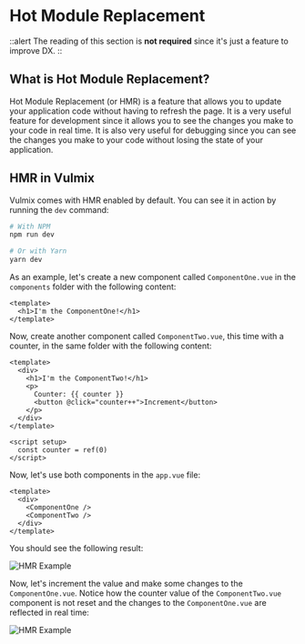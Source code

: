 # Hot Module Replacement

::alert
The reading of this section is **not required** since it's just a feature to improve <prose-abbr title="Developer Experience">DX</prose-abbr>.
::

## What is Hot Module Replacement?

Hot Module Replacement (or HMR) is a feature that allows you to update your application code without having to refresh the page. It is a very useful feature for development since it allows you to see the changes you make to your code in real time. It is also very useful for debugging since you can see the changes you make to your code without losing the state of your application.

## HMR in Vulmix

Vulmix comes with HMR enabled by default. You can see it in action by running the `dev` command:

```bash
# With NPM
npm run dev

# Or with Yarn
yarn dev
```

As an example, let's create a new component called `ComponentOne.vue` in the `components` folder with the following content:

```vue [components/ComponentOne.vue]
<template>
  <h1>I'm the ComponentOne!</h1>
</template>
```

Now, create another component called `ComponentTwo.vue`, this time with a counter, in the same folder with the following content:

```vue [components/ComponentTwo.vue]
<template>
  <div>
    <h1>I'm the ComponentTwo!</h1>
    <p>
      Counter: {{ counter }}
      <button @click="counter++">Increment</button>
    </p>
  </div>
</template>

<script setup>
  const counter = ref(0)
</script>
```

Now, let's use both components in the `app.vue` file:

```vue [app.vue]
<template>
  <div>
    <ComponentOne />
    <ComponentTwo />
  </div>
</template>
```

You should see the following result:

![HMR Example](/img/vulmix-hmr-sample-1.png)

Now, let's increment the value and make some changes to the `ComponentOne.vue`. Notice how the counter value of the `ComponentTwo.vue` component is not reset and the changes to the `ComponentOne.vue` are reflected in real time:

![HMR Example](/img/vulmix-hmr-sample-2.gif)
